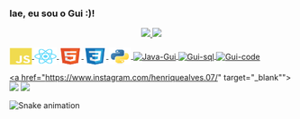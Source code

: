 ### Iae, eu sou o Gui :)!

<div align="center">
  <a href="https://github.com/Guilhermealves7">
  <img height="180em" src="https://github-readme-stats.vercel.app/api?username=Guilhermealves7&show_icons=true&theme=dracula&include_all_commits=true&count_private=true"/>
  <img height="180em" src="https://github-readme-stats.vercel.app/api/top-langs/?username=Guilhermealves7&layout=compact&langs_count=7&theme=dracula"/>
</div>
<div style="display: inline_block"><br>
  <img align="center" alt="Gui-Js" height="30" width="40" src="https://raw.githubusercontent.com/devicons/devicon/master/icons/javascript/javascript-plain.svg">
  
  <img align="center" alt="Gui-React" height="30" width="40" src="https://raw.githubusercontent.com/devicons/devicon/master/icons/react/react-original.svg">
  <img align="center" alt="Gui-HTML" height="30" width="40" src="https://raw.githubusercontent.com/devicons/devicon/master/icons/html5/html5-original.svg">
  <img align="center" alt="Gui-CSS" height="30" width="40" src="https://raw.githubusercontent.com/devicons/devicon/master/icons/css3/css3-original.svg">
  <img align="center" alt="Gui-Python" height="30" width="40" src="https://raw.githubusercontent.com/devicons/devicon/master/icons/python/python-original.svg">
  <img  align="center" alt="Java-Gui" height="40" width="40"src="https://cdn.jsdelivr.net/gh/devicons/devicon/icons/java/java-original.svg" />
  <img align="center" alt="Gui-sql" height="30" width="40" src="https://cdn.jsdelivr.net/gh/devicons/devicon/icons/mysql/mysql-original.svg" />
  <img  align="center" alt="Gui-code" height="30" width="40" src="https://cdn.jsdelivr.net/gh/devicons/devicon/icons/vscode/vscode-original.svg" />
  
        
          
</div>
  
  
  <div> 
  
  <a href="https://www.instagram.com/henriquealves.07/" target="_blank""><img src="https://img.shields.io/badge/-Instagram-%23E4405F?style=for-the-badge&logo=instagram&logoColor=white" target="_blank"></a>
    <a href="https://www.linkedin.com/in/guilherme-henrique-013b7b250" target="_blank"><img src="https://img.shields.io/badge/-LinkedIn-%230077B5?style=for-the-badge&logo=linkedin&logoColor=white" target="_blank"></a> 
 
 ![Snake animation](https://github.com/Guilhermealves7/Guilhermealves7/blob/output/github-contribution-grid-snake.svg)

   
 
  
 
</div>

